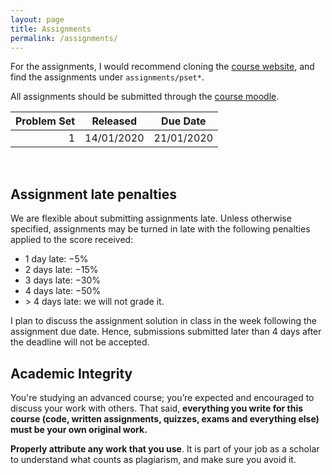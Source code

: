 ```yaml
---
layout: page
title: Assignments
permalink: /assignments/
---
```


For the assignments, I would recommend cloning the [course
website](https://github.com/kayceesrk/cs6225_s20_iitm), and find the assignments
under `assignments/pset*`. 

All assignments should be submitted through the [course
moodle](https://courses.iitm.ac.in/course/view.php?id=5339). 

| Problem Set | Released | Due Date |
|------------:|----------|----------|
| 1 | 14/01/2020 | 21/01/2020 |

<br/>

## Assignment late penalties

We are flexible about submitting assignments late. Unless otherwise specified,
assignments may be turned in late with the following penalties applied to the
score received:

* 1 day late: −5%
* 2 days late: −15%
* 3 days late: −30%
* 4 days late: −50%
* &gt; 4 days late: we will not grade it. 

I plan to discuss the assignment solution in class in the week following the
assignment due date. Hence, submissions submitted later than 4 days after the
deadline will not be accepted. 

## Academic Integrity

You're studying an advanced course; you’re expected and encouraged to discuss
your work with others. That said, **everything you write for this course (code,
written assignments, quizzes, exams and everything else) must be your own
original work.**

**Properly attribute any work that you use**. It is part of your job as a
scholar to understand what counts as plagiarism, and make sure you avoid it.
